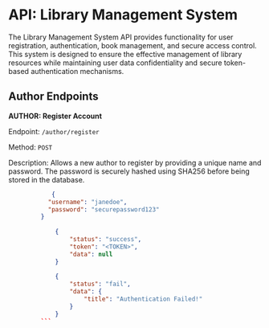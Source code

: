 
# API: Library Management System

The Library Management System API provides functionality for user registration, authentication, book management, and secure access control. This system is designed to ensure the effective management of library resources while maintaining user data confidentiality and secure token-based authentication mechanisms.


## Author Endpoints

**AUTHOR: Register Account**

Endpoint: `/author/register`

Method: `POST`

Description:
Allows a new author to register by providing a unique name and password. The password is securely hashed using SHA256 before being stored in the database.
 ```json
             {
            "username": "janedoe",
            "password": "securepassword123"
          }
     
              {
                  "status": "success",
                  "token": "<TOKEN>",
                  "data": null
              }
          
              {
                  "status": "fail",
                  "data": {
                      "title": "Authentication Failed!"
                  }
              }
          ``` 
